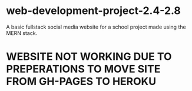 # web-development-project-2.4-2.8
A basic fullstack social media website for a school project made using the MERN stack.

<h1>WEBSITE NOT WORKING DUE TO PREPERATIONS TO MOVE SITE FROM GH-PAGES TO HEROKU</h1>
